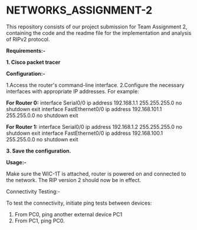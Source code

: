 # NETWORKS_ASSIGNMENT-2
This repository consists of our project submission for Team Assignment 2, containing the code and the readme file for the implementation and analysis of RIPv2 protocol. 

**Requirements:-**

**1.	Cisco packet tracer**

**Configuration:-**

1.Access the router's command-line interface. 2.Configure the necessary interfaces with appropriate IP addresses. For example:

**For Router 0:**
      interface Serial0/0
      ip address 192.168.1.1 255.255.255.0
      no shutdown 
      exit
      interface FastEthernet0/0
      ip address 192.168.101.1 255.255.0.0
      no shutdown
      exit
      
**For Router 1:**
      interface Serial0/0
      ip address 192.168.1.2 255.255.255.0
      no shutdown
      exit
      interface FastEthernet0/0
      ip address 192.168.100.1 255.255.0.0
      no shutdown
      exit

**3.	Save the configuration.**

 
**Usage:-**

Make sure the WIC-1T is attached, router is powered on and connected to the network. The RIP version 2 should now be in effect.

Connectivity Testing:-

To test the connectivity, initiate ping tests between devices:
1.	From PC0, ping another external device PC1
2.	From PC1, ping PC0.


